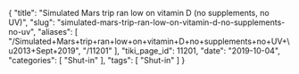 {
    "title": "Simulated Mars trip ran low on vitamin D (no supplements, no UV)",
    "slug": "simulated-mars-trip-ran-low-on-vitamin-d-no-supplements-no-uv",
    "aliases": [
        "/Simulated+Mars+trip+ran+low+on+vitamin+D+no+supplements+no+UV+\u2013+Sept+2019",
        "/11201"
    ],
    "tiki_page_id": 11201,
    "date": "2019-10-04",
    "categories": [
        "Shut-in"
    ],
    "tags": [
        "Shut-in"
    ]
}
